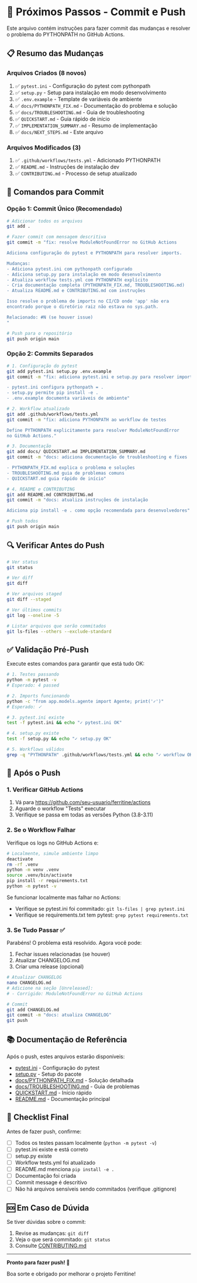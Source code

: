 # 🚀 Próximos Passos - Commit e Push

Este arquivo contém instruções para fazer commit das mudanças e resolver o problema do PYTHONPATH no GitHub Actions.

## 📋 Resumo das Mudanças

### Arquivos Criados (8 novos)
1. ✅ `pytest.ini` - Configuração do pytest com pythonpath
2. ✅ `setup.py` - Setup para instalação em modo desenvolvimento
3. ✅ `.env.example` - Template de variáveis de ambiente
4. ✅ `docs/PYTHONPATH_FIX.md` - Documentação do problema e solução
5. ✅ `docs/TROUBLESHOOTING.md` - Guia de troubleshooting
6. ✅ `QUICKSTART.md` - Guia rápido de início
7. ✅ `IMPLEMENTATION_SUMMARY.md` - Resumo de implementação
8. ✅ `docs/NEXT_STEPS.md` - Este arquivo

### Arquivos Modificados (3)
1. ✅ `.github/workflows/tests.yml` - Adicionado PYTHONPATH
2. ✅ `README.md` - Instruções de instalação dev
3. ✅ `CONTRIBUTING.md` - Processo de setup atualizado

## 📝 Comandos para Commit

### Opção 1: Commit Único (Recomendado)

```bash
# Adicionar todos os arquivos
git add .

# Fazer commit com mensagem descritiva
git commit -m "fix: resolve ModuleNotFoundError no GitHub Actions

Adiciona configuração do pytest e PYTHONPATH para resolver imports.

Mudanças:
- Adiciona pytest.ini com pythonpath configurado
- Adiciona setup.py para instalação em modo desenvolvimento
- Atualiza workflow tests.yml com PYTHONPATH explícito
- Cria documentação completa (PYTHONPATH_FIX.md, TROUBLESHOOTING.md)
- Atualiza README.md e CONTRIBUTING.md com instruções

Isso resolve o problema de imports no CI/CD onde 'app' não era
encontrado porque o diretório raiz não estava no sys.path.

Relacionado: #N (se houver issue)
"

# Push para o repositório
git push origin main
```

### Opção 2: Commits Separados

```bash
# 1. Configuração do pytest
git add pytest.ini setup.py .env.example
git commit -m "fix: adiciona pytest.ini e setup.py para resolver imports

- pytest.ini configura pythonpath = .
- setup.py permite pip install -e .
- .env.example documenta variáveis de ambiente"

# 2. Workflow atualizado
git add .github/workflows/tests.yml
git commit -m "fix: adiciona PYTHONPATH ao workflow de testes

Define PYTHONPATH explicitamente para resolver ModuleNotFoundError
no GitHub Actions."

# 3. Documentação
git add docs/ QUICKSTART.md IMPLEMENTATION_SUMMARY.md
git commit -m "docs: adiciona documentação de troubleshooting e fixes

- PYTHONPATH_FIX.md explica o problema e soluções
- TROUBLESHOOTING.md guia de problemas comuns
- QUICKSTART.md guia rápido de início"

# 4. README e CONTRIBUTING
git add README.md CONTRIBUTING.md
git commit -m "docs: atualiza instruções de instalação

Adiciona pip install -e . como opção recomendada para desenvolvedores"

# Push todos
git push origin main
```

## 🔍 Verificar Antes do Push

```bash
# Ver status
git status

# Ver diff
git diff

# Ver arquivos staged
git diff --staged

# Ver últimos commits
git log --oneline -5

# Listar arquivos que serão commitados
git ls-files --others --exclude-standard
```

## ✅ Validação Pré-Push

Execute estes comandos para garantir que está tudo OK:

```bash
# 1. Testes passando
python -m pytest -v
# Esperado: 4 passed

# 2. Imports funcionando
python -c "from app.models.agente import Agente; print('✓')"
# Esperado: ✓

# 3. pytest.ini existe
test -f pytest.ini && echo "✓ pytest.ini OK"

# 4. setup.py existe
test -f setup.py && echo "✓ setup.py OK"

# 5. Workflows válidos
grep -q "PYTHONPATH" .github/workflows/tests.yml && echo "✓ workflow OK"
```

## 🎯 Após o Push

### 1. Verificar GitHub Actions

1. Vá para https://github.com/seu-usuario/ferritine/actions
2. Aguarde o workflow "Tests" executar
3. Verifique se passa em todas as versões Python (3.8-3.11)

### 2. Se o Workflow Falhar

Verifique os logs no GitHub Actions e:

```bash
# Localmente, simule ambiente limpo
deactivate
rm -rf .venv
python -m venv .venv
source .venv/bin/activate
pip install -r requirements.txt
python -m pytest -v
```

Se funcionar localmente mas falhar no Actions:
- Verifique se pytest.ini foi commitado: `git ls-files | grep pytest.ini`
- Verifique se requirements.txt tem pytest: `grep pytest requirements.txt`

### 3. Se Tudo Passar ✅

Parabéns! O problema está resolvido. Agora você pode:

1. Fechar issues relacionadas (se houver)
2. Atualizar CHANGELOG.md
3. Criar uma release (opcional)

```bash
# Atualizar CHANGELOG
nano CHANGELOG.md
# Adicione na seção [Unreleased]:
# - Corrigido: ModuleNotFoundError no GitHub Actions

# Commit
git add CHANGELOG.md
git commit -m "docs: atualiza CHANGELOG"
git push
```

## 📚 Documentação de Referência

Após o push, estes arquivos estarão disponíveis:

- [pytest.ini](../pytest.ini) - Configuração do pytest
- [setup.py](../setup.py) - Setup do pacote
- [docs/PYTHONPATH_FIX.md](PYTHONPATH_FIX.md) - Solução detalhada
- [docs/TROUBLESHOOTING.md](TROUBLESHOOTING.md) - Guia de problemas
- [QUICKSTART.md](../QUICKSTART.md) - Início rápido
- [README.md](../README.md) - Documentação principal

## 🎉 Checklist Final

Antes de fazer push, confirme:

- [ ] Todos os testes passam localmente (`python -m pytest -v`)
- [ ] pytest.ini existe e está correto
- [ ] setup.py existe
- [ ] Workflow tests.yml foi atualizado
- [ ] README.md menciona `pip install -e .`
- [ ] Documentação foi criada
- [ ] Commit message é descritivo
- [ ] Não há arquivos sensíveis sendo commitados (verifique .gitignore)

## 🆘 Em Caso de Dúvida

Se tiver dúvidas sobre o commit:

1. Revise as mudanças: `git diff`
2. Veja o que será commitado: `git status`
3. Consulte [CONTRIBUTING.md](../CONTRIBUTING.md)

---

**Pronto para fazer push! 🚀**

Boa sorte e obrigado por melhorar o projeto Ferritine!

